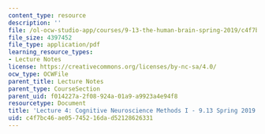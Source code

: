 ```yaml
---
content_type: resource
description: ''
file: /ol-ocw-studio-app/courses/9-13-the-human-brain-spring-2019/c4f7bc46ae05745216dad52128626331_MIT9_13S19_L04.pdf
file_size: 4397452
file_type: application/pdf
learning_resource_types:
- Lecture Notes
license: https://creativecommons.org/licenses/by-nc-sa/4.0/
ocw_type: OCWFile
parent_title: Lecture Notes
parent_type: CourseSection
parent_uid: f014227a-2f08-924a-01a9-a9923a4e94f8
resourcetype: Document
title: 'Lecture 4: Cognitive Neuroscience Methods I - 9.13 Spring 2019'
uid: c4f7bc46-ae05-7452-16da-d52128626331
---
```

